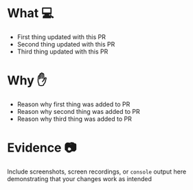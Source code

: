 # What :computer: 
* First thing updated with this PR
* Second thing updated with this PR
* Third thing updated with this PR

# Why :hand:
* Reason why first thing was added to PR
* Reason why second thing was added to PR
* Reason why third thing was added to PR

# Evidence :camera:
Include screenshots, screen recordings, or `console` output here demonstrating that your changes work as intended

<!-- All sections below are optional. You can uncomment any section applicable to your Pull Request. -->

<!-- # Notes :memo:
* Any notes/thoughts that the reviewers should know prior to reviewing the code? -->